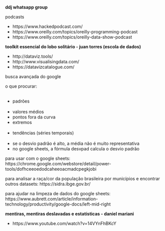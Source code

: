 <b>ddj whatsapp group</b>
<p>podcasts</p>
<ul>
  <li>https://www.hackedpodcast.com/</li>
  <li>https://www.oreilly.com/topics/oreilly-programming-podcast</li>
  <li>https://www.oreilly.com/topics/oreilly-data-show-podcast</li>
</ul>


<b>toolkit essencial do lobo solitário - juan torres (escola de dados)</b>
</br>
<ul>
  <li>http://dataviz.tools/</li>
  <li>http://www.visualisingdata.com/</li>
  <li>https://datavizcatalogue.com/</li>
 </ul>
 <p>busca avançada do google</p>
 <p>o que procurar:</p>
 <ul>
  <li>padrões</li>
  <li>valores médios</li>
  <li>pontos fora da curva</li>
  <li>extremos</li>
  <li>tendências (séries temporais)</li>
  <li>se o desvio padrão é alto, a média não é muito representativa</li>
  <li>no google sheets, a fórmula desvpad calcula o desvio padrão</li>
 </ul>
 
 <p>para usar com o google sheets:
 https://chrome.google.com/webstore/detail/power-tools/dofhceeoedodcaheeoacmadcpegkjobi</p>
 
 <p>para analisar a raça/cor da população brasileira por municípios e encontrar outros datasets:
  https://sidra.ibge.gov.br/</p>
  
  <p>para ajudar na limpeza de dados do google sheets:
  https://www.aubrett.com/article/information-technology/productivity/google-docs/left-mid-right</p>

<b>mentiras, mentiras deslavadas e estatísticas - daniel mariani</b>
</br>
<ul>
  <li>https://www.youtube.com/watch?v=14VYnFhBKcY</li>
</ul>
